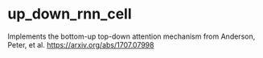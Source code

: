 # up_down_rnn_cell
Implements the bottom-up top-down attention mechanism from     Anderson, Peter, et al. https://arxiv.org/abs/1707.07998

